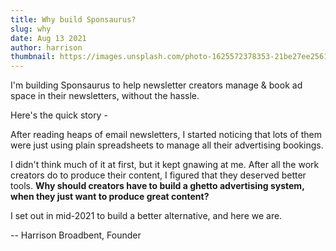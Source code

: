```yaml
---
title: Why build Sponsaurus?
slug: why
date: Aug 13 2021
author: harrison
thumbnail: https://images.unsplash.com/photo-1625572378353-21be27ee2561?ixlib=rb-1.2.1&ixid=MnwxMjA3fDB8MHxwaG90by1wYWdlfHx8fGVufDB8fHx8&auto=format&fit=crop&w=1053&q=80
---
```


I'm building Sponsaurus to help newsletter creators manage & book ad space in their newsletters, without the hassle.

Here's the quick story -

After reading heaps of email newsletters, I started noticing that lots of them were just using plain spreadsheets to manage all their advertising bookings.

I didn't think much of it at first, but it kept gnawing at me. After all the work creators do to produce their content, I figured that they deserved better tools. **Why should creators have to build a ghetto advertising system, when they just want to produce great content?**

I set out in mid-2021 to build a better alternative, and here we are.

-- Harrison Broadbent, Founder
